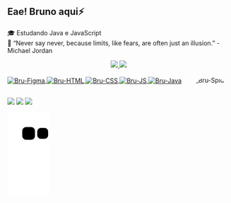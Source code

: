 ## Eae! Bruno aqui⚡

🎓 Estudando Java e JavaScript <br>
🧠 “Never say never, because limits, like fears, are often just an illusion.” - Michael Jordan

<div align="center">
  <a href="https://github.com/FragaInDev">
  <img width="48%" src="https://github-readme-stats.vercel.app/api?username=FragaInDev&show_icons=true&theme=midnight-purple&include_all_commits=true&count_private=true"/>
  <img width="48%" src="https://github-readme-stats.vercel.app/api/top-langs/?username=FragaInDev&layout=compact&langs_count=7&theme=midnight-purple"/>
</div>
  
<div style="display: inline_block"><br>
  <img align="center" alt="Bru-Figma" height="40" width="40" src="https://cdn.discordapp.com/attachments/948685400606658644/948685465203138580/figma_macos_bigsur_icon_190183_1.png">
  <img align="center" alt="Bru-HTML" height="40" width="40" src="https://cdn.discordapp.com/attachments/948685400606658644/948709589115863150/html.png">
  <img align="center" alt="Bru-CSS" height="40" width="40" src="https://cdn.discordapp.com/attachments/948685400606658644/948708967218049084/css.png">
  <img align="center" alt="Bru-JS" height="40" width="40" src="https://cdn.discordapp.com/attachments/948685400606658644/948710046148198450/js.png">
  <img align="center" alt="Bru-Java" height="40" width="40" src="https://cdn.discordapp.com/attachments/948685400606658644/948708326697496576/java_3.png">
  <img align="right" alt="Bru-Spider" height="150" style="border-radius:50px;" src="https://media.giphy.com/media/1r8YvFB47nAsAy36mp/giphy.gif">
</div>
  
##
  
<div> 
  <a href="https://instagram.com/brn_fraga/" target="_blank"><img src="https://img.shields.io/badge/-Instagram-%23E4405F?style=for-the-badge&logo=instagram&logoColor=white" target="_blank"></a>
  <a href = "mailto:brunooliverfrag@gmail.com"><img src="https://img.shields.io/badge/-Gmail-%23333?style=for-the-badge&logo=gmail&logoColor=white" target="_blank"></a>
  <a href="https://www.linkedin.com/in/bruno-fraga-74a006118/" target="_blank"><img src="https://img.shields.io/badge/-LinkedIn-%230077B5?style=for-the-badge&logo=linkedin&logoColor=white" target="_blank"></a>
  
  ![Snake animation](https://github.com/FragaInDev/FragaInDev/blob/output/github-contribution-grid-snake.svg)
</div>
  


